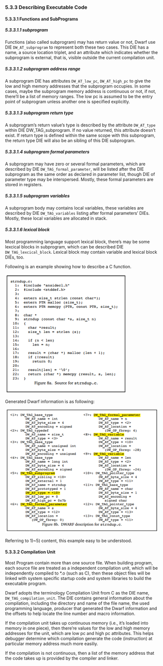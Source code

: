 ### 5.3.3 Describing Executable Code

#### 5.3.3.1 Functions and SubPrograms

##### 5.3.3.1.1 subprogram

Functions (also called subprogram) may has return value or not, Dwarf use DIE `DW_AT_subprogram` to represent both these two cases. This DIE has a name, a source location triplet, and an attribute which indicates whether the subprogram is external, that is, visible outside the current compilation unit.

##### 5.3.3.1.2 subprogram address range

A subprogram DIE has attributes `DW_AT_low_pc`, `DW_AT_high_pc` to give the low and high memory addresses that the subprogram occupies. In some cases, maybe the subprogram memory address is continuous or not, if not, there’ll be a list of memory ranges. The low pc is assumed to be the entry point of subprogram unless another one is specified explicitly.

##### 5.3.3.1.3 subprogram return type

A subprogram’s return value’s type is described by the attribute `DW_AT_type` within DIE DW_TAG_subprogram. If no value returned, this attribute doesn’t exist. If return type is defined within the same scope with this subprogram, the return type DIE will also be an sibling of this DIE subprogram.

##### 5.3.3.1.4 subprogram formal parameters

A subprogram may have zero or several formal parameters, which are described by DIE `DW_TAG_formal_parameter`, will be listed after the DIE subprogram as the same order as declared in parameter list, though DIE of parameter type may be interspersed. Mostly, these formal parameters are stored in registers.

##### 5.3.3.1.5 subprogram variables

A subprogram body may contains local variables, these variables are described by DIE `DW_TAG_variables` listing after formal parameters’ DIEs. Mostly, these local variables are allocated in stack. 

##### 5.3.3.1.6 lexical block

Most programming language support lexical block, there’s may be some lexcical blocks in subprogram, which can be described DIE `DW_TAG_lexcical_block`. Lexical block may contain variable and lexical block DIEs, too. 

Following is an example showing how to describe a C function.

![img](assets/clip_image009.png)

Generated Dwarf information is as following: 

![img](assets/clip_image010.png)

Referring to 1)~5) content, this example easy to be understood.

#### 5.3.3.2 Compilation Unit

Most Program contain more than one source file. When building program, each source file are treated as a independent compilation unit, which will be independently compiled to *.o (such as C), then these object files will be linked with system specific startup code and system libraries to build the executable program. 

Dwarf adopts the terminology Compilation Unit from C as the DIE name, `DW_TAG_compilation_unit`. The DIE contains general information about the compilation, including the directory and name of the file name, the used programming language, producer that generated the Dwarf information and the offsets to help locate the line number and macro information. 

If the compilation unit takes up continuous memory (i.e., it’s loaded into memory in one piece), then there’re values for the low and high memory addresses for the unit, which are low pc and high pc attributes. This helps debugger determine which compilation generate the code (instruction) at particular memory address much more easiliy.  

If the compilation is not continuous, then a list of the memory address that the code takes up is provided by the compiler and linker.

